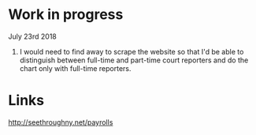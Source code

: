 
# Work in progress

July 23rd 2018

1. I would need to find away to scrape the website so that I'd be able to distinguish between full-time and part-time court reporters and do the chart only with full-time reporters.

# Links
http://seethroughny.net/payrolls
